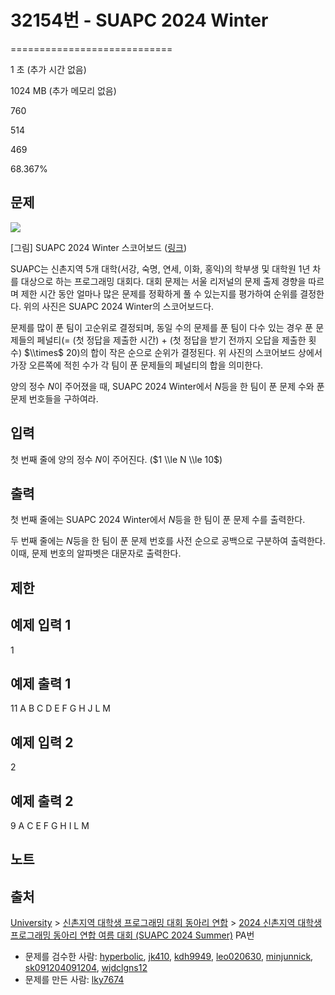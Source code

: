 # 32154번 - SUAPC 2024 Winter


============================

1 초 (추가 시간 없음)

1024 MB (추가 메모리 없음)

760

514

469

68.367%

문제
--

![](https://upload.acmicpc.net/50081e76-e891-4f70-95da-3d97065fd70e/-/preview/)

\[그림\] SUAPC 2024 Winter 스코어보드 ([링크](https://www.acmicpc.net/contest/spotboard/1237))

SUAPC는 신촌지역 5개 대학(서강, 숙명, 연세, 이화, 홍익)의 학부생 및 대학원 1년 차를 대상으로 하는 프로그래밍 대회다. 대회 문제는 서울 리저널의 문제 출제 경향을 따르며 제한 시간 동안 얼마나 많은 문제를 정확하게 풀 수 있는지를 평가하여 순위를 결정한다. 위의 사진은 SUAPC 2024 Winter의 스코어보드다.

문제를 많이 푼 팀이 고순위로 결정되며, 동일 수의 문제를 푼 팀이 다수 있는 경우 푼 문제들의 페널티($=$ (첫 정답을 제출한 시간) $+$ (첫 정답을 받기 전까지 오답을 제출한 횟수) $\\times$ $20$)의 합이 작은 순으로 순위가 결정된다. 위 사진의 스코어보드 상에서 가장 오른쪽에 적힌 수가 각 팀이 푼 문제들의 페널티의 합을 의미한다.

양의 정수 $N$이 주어졌을 때, SUAPC 2024 Winter에서 $N$등을 한 팀이 푼 문제 수와 푼 문제 번호들을 구하여라.

입력
--

첫 번째 줄에 양의 정수 $N$이 주어진다. ($1 \\le N \\le 10$)

출력
--

첫 번째 줄에는 SUAPC 2024 Winter에서 $N$등을 한 팀이 푼 문제 수를 출력한다.

두 번째 줄에는 $N$등을 한 팀이 푼 문제 번호를 사전 순으로 공백으로 구분하여 출력한다. 이때, 문제 번호의 알파벳은 대문자로 출력한다.

제한
--

예제 입력 1
-------

1

예제 출력 1
-------

11
A B C D E F G H J L M

예제 입력 2
-------

2

예제 출력 2
-------

9
A C E F G H I L M

노트
--

출처
--

[University](/category/5) > [신촌지역 대학생 프로그래밍 대회 동아리 연합](/category/497) > [2024 신촌지역 대학생 프로그래밍 동아리 연합 여름 대회 (SUAPC 2024 Summer)](/category/detail/4276) PA번

*   문제를 검수한 사람: [hyperbolic](/user/hyperbolic), [jk410](/user/jk410), [kdh9949](/user/kdh9949), [leo020630](/user/leo020630), [minjunnick](/user/minjunnick), [sk091204091204](/user/sk091204091204), [wjdclgns12](/user/wjdclgns12)
*   문제를 만든 사람: [lky7674](/user/lky7674)